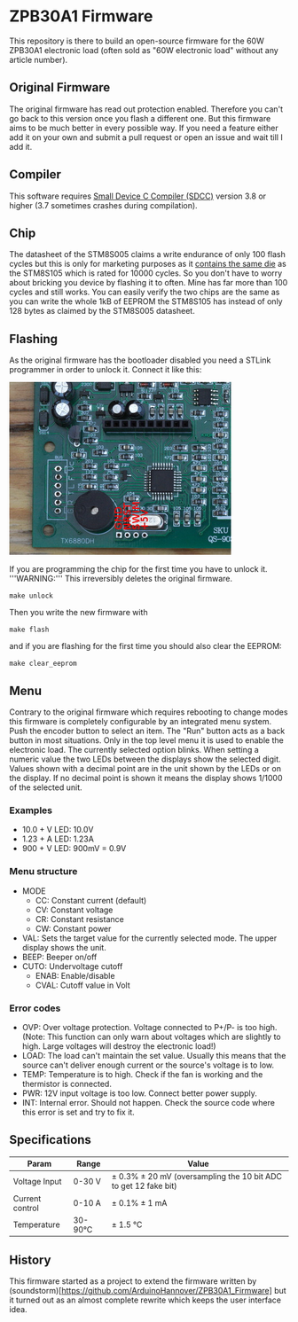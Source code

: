 # ZPB30A1 Firmware

This repository is there to build an open-source firmware for the 60W ZPB30A1 electronic load (often sold as "60W electronic load" without any article number).

## Original Firmware
The original firmware has read out protection enabled. Therefore you can't go
back to this version once you flash a different one. But this firmware aims to
be much better in every possible way. If you need a feature either add it on
your own and submit a pull request or open an issue and wait till I add it.

## Compiler

This software requires [Small Device C Compiler (SDCC)](http://sdcc.sourceforge.net/)
version 3.8 or higher (3.7 sometimes crashes during compilation).

## Chip
The datasheet of the STM8S005 claims a write endurance of only 100 flash cycles
but this is only for marketing purposes as it [contains the same die](https://hackaday.io/project/16097-eforth-for-cheap-stm8s-gadgets/log/76731-stm8l001j3-a-new-sop8-chip-and-the-limits-of-stm8flash)
as the STM8S105 which is rated for 10000 cycles. So you don't have to worry
about bricking you device by flashing it to often. Mine has far more than 100
cycles and still works. You can easily verify the two chips are the same as you
can write the whole 1kB of EEPROM the STM8S105 has instead of only 128 bytes
as claimed by the STM8S005 datasheet.


## Flashing
As the original firmware has the bootloader disabled you need a STLink programmer
in order to unlock it. Connect it like this:

![Programmer connection](images/stlink.jpg)

If you are programming the chip for the first time you have to unlock it.
'''WARNING:''' This irreversibly deletes the original firmware.

    make unlock

Then you write the new firmware with

    make flash

and if you are flashing for the first time you should also clear the EEPROM:

    make clear_eeprom

## Menu
Contrary to the original firmware which requires rebooting to change modes this
firmware is completely configurable by an integrated menu system. Push the
encoder button to select an item. The "Run" button acts as a back button in most
situations. Only in the top level menu it is used to enable the electronic load.
The currently selected option blinks. When setting a numeric value the two
LEDs between the displays show the selected digit.
Values shown with a decimal point are in the unit shown by the LEDs or on the
display. If no decimal point is shown it means the display shows 1/1000 of the
selected unit.
### Examples
* 10.0 + V LED: 10.0V
* 1.23 + A LED: 1.23A
* 900 + V LED: 900mV = 0.9V


### Menu structure
* MODE
    * CC: Constant current (default)
    * CV: Constant voltage
    * CR: Constant resistance
    * CW: Constant power
* VAL: Sets the target value for the currently selected mode. The upper display
        shows the unit.
* BEEP: Beeper on/off
* CUTO: Undervoltage cutoff
    * ENAB: Enable/disable
    * CVAL: Cutoff value in Volt

### Error codes
* OVP: Over voltage protection. Voltage connected to P+/P- is too high. (Note: This function can only warn about voltages which are slightly to high. Large voltages will destroy the electronic load!)
* LOAD: The load can't maintain the set value. Usually this means that the source can't deliver enough current or the source's voltage is to low.
* TEMP: Temperature is to high. Check if the fan is working and the thermistor is connected.
* PWR: 12V input voltage is too low. Connect better power supply.
* INT: Internal error. Should not happen. Check the source code where this error is set and try to fix it.

## Specifications

| Param           | Range    | Value
| --------------- | -------- | ---
| Voltage Input   | 0-30 V   | ± 0.3% ± 20 mV (oversampling the 10 bit ADC to get 12 fake bit)
| Current control | 0-10 A   | ± 0.1% ± 1 mA
| Temperature     | 30-90°C  | ± 1.5 °C

## History
This firmware started as a project to extend the firmware written by
(soundstorm)[https://github.com/ArduinoHannover/ZPB30A1_Firmware] but it turned
out as an almost complete rewrite which keeps the user interface idea.

